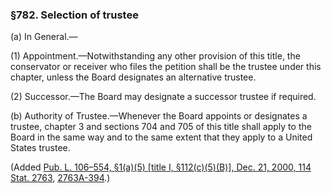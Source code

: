 ### §782. Selection of trustee ###

[]()

(a) In General.—

[]()

(1) Appointment.—Notwithstanding any other provision of this title, the conservator or receiver who files the petition shall be the trustee under this chapter, unless the Board designates an alternative trustee.

[]()

(2) Successor.—The Board may designate a successor trustee if required.

[]()

(b) Authority of Trustee.—Whenever the Board appoints or designates a trustee, chapter 3 and sections 704 and 705 of this title shall apply to the Board in the same way and to the same extent that they apply to a United States trustee.

(Added [Pub. L. 106–554, §1(a)(5) [title I, §112(c)(5)(B)], Dec. 21, 2000, 114 Stat. 2763](/statviewer.htm?volume=114&page=2763), [2763A-394](/statviewer.htm?volume=114&page=2763A-394).)
